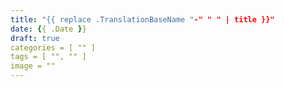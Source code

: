 ```yaml
---
title: "{{ replace .TranslationBaseName "-" " " | title }}"
date: {{ .Date }}
draft: true
categories = [ "" ]
tags = [ "", "" ]
image = ""
---
```


